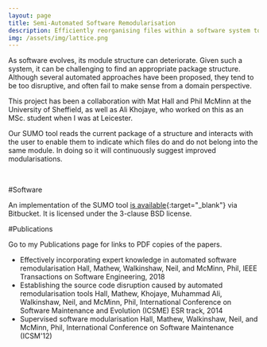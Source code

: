 ```yaml
---
layout: page
title: Semi-Automated Software Remodularisation
description: Efficiently reorganising files within a software system to minimise disruption.
img: /assets/img/lattice.png
---
```

As software evolves, its module structure can deteriorate. Given such a system, it can be challenging to find an appropriate package structure. Although several automated approaches have been proposed, they tend to be too disruptive, and often fail to make sense from a domain perspective.

This project has been a collaboration with Mat Hall and Phil McMinn at the University of Sheffield, as well as Ali Khojaye, who worked on this as an MSc. student when I was at Leicester.

Our SUMO tool reads the current package of a structure and interacts with the user to enable them to indicate which files do and do not belong into the same module. In doing so it will continuously suggest improved modularisations.

<div class="img_row">
    <img class="col one left" src="{{ site.baseurl }}/assets/img/sumo-shot2.png" alt="" title="example image"/>
    <img class="col one left" src="{{ site.baseurl }}/assets/img/sumoui.png" alt="" title="example image"/>
    <img class="col one left" src="{{ site.baseurl }}/assets/img/lattice.png" alt="" title="example image"/>
</div>

#Software

An implementation of the SUMO tool [is available](https://bitbucket.org/mathew_hall/sumo){:target="\_blank"} via Bitbucket. It is licensed under the 3-clause BSD license.

#Publications

Go to my Publications page for links to PDF copies of the papers.

* Effectively incorporating expert knowledge in automated software remodularisation Hall, Mathew, Walkinshaw, Neil, and McMinn, Phil,
IEEE Transactions on Software Engineering, 2018
* Establishing the source code disruption caused by automated remodularisation tools Hall, Mathew, Khojaye, Muhammad Ali, Walkinshaw, Neil, and McMinn, Phil,
International Conference on Software Maintenance and Evolution (ICSME) ESR track, 2014
* Supervised software modularisation Hall, Mathew, Walkinshaw, Neil, and McMinn, Phil,
International Conference on Software Maintenance (ICSM'12)

